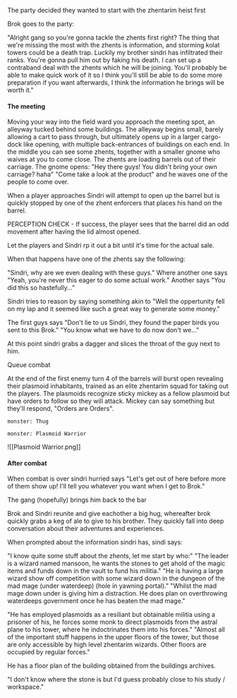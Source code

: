 The party decided they wanted to start with the zhentarim heist first

Brok goes to the party:

"Alright gang so you're gonna tackle the zhents first right? The thing that we're missing the most with the zhents is information, and storming kolat towers could be a death trap. Luckily my brother sindri has infiltrated their ranks. You're gonna pull him out by faking his death. I can set up a contraband deal with the zhents which he will be joining. You'll probably be able to make quick work of it so I think you'll still be able to do some more preparation if you want afterwards, I think the information he brings will be worth it."



#### The meeting
Moving your way into the field ward you approach the meeting spot, an alleyway tucked behind some buildings. The alleyway begins small, barely allowing a cart to pass through, but ultimately opens up in a larger cargo-dock like opening, with multiple back-entrances of buildings on each end. In the middle you can see some zhents, together with a smaller gnome who waives at you to come close. The zhents are loading barrels out of their carriage. 
The gnome opens: "Hey there guys! You didn't bring your own carriage? haha"
"Come take a look at the product" and he waves one of the people to come over. 

When a player approaches Sindri will attempt to open up the barrel but is quickly stopped by one of the zhent enforcers that places his hand on the barrel. 

PERCEPTION CHECK - If success, the player sees that the barrel did an odd movement after having the lid almost opened.

Let the players and Sindri rp it out a bit until it's time for the actual sale.

When that happens have one of the zhents say the following:

"Sindri, why are we even dealing with these guys."
Where another one says
"Yeah, you're never this eager to do some actual work."
Another says
"You did this so hastefully..."

Sindri tries to reason by saying something akin to
"Well the oppertunity fell on my lap and it seemed like such a great way to generate some money."

The first guys says
"Don't lie to us Sindri, they found the paper birds you sent to this Brok."
"You know what we have to do now don't we..."

At this point sindri grabs a dagger and slices the throat of the guy next to him.

Queue combat

At the end of the first enemy turn 4 of the barrels will burst open revealing their plasmoid inhabitants, trained as an elite zhentarim squad for taking out the players. 
The plasmoids recognize sticky mickey as a fellow plasmoid but have orders to follow so they will attack. Mickey can say something but they'll respond, "Orders are Orders".



```statblock
monster: Thug
```
```statblock
monster: Plasmoid Warrior
```
![[Plasmoid Warrior.png]]


#### After combat
When combat is over sindri hurried says
"Let's get out of here before more of them show up! I'll tell you whatever you want when I get to Brok."

The gang (hopefully) brings him back to the bar

Brok and Sindri reunite and give eachother a big hug, whereafter brok quickly grabs a keg of ale to give to his brother. 
They quickly fall into deep conversation about their adventures and experiences. 

When prompted about the information sindri has, sindi says:

"I know quite some stuff about the zhents, let me start by who:"
"The leader is a wizard named mansoon, he wants the stones to get ahold of the magic items and funds down in the vault to fund his militia."
"He is having a large wizard show off competition with some wizard down in the dungeon of the mad mage (under waterdeep) (hole in yawning portal)."
"Whilst the mad mage down under is giving him a distraction. He does plan on overthrowing waterdeeps government once he has beaten the mad mage."

"He has employed plasmoids as a resiliant but obtainable militia using a prisoner of his, he forces some monk to direct plasmoids from the astral plane to his tower, where he indoctrinates them into his forces."
"Almost all of the important stuff happens in the upper floors of the tower, but those are only accessible by high level zhentarim wizards. Other floors are occupied by regular forces."

He has a floor plan of the building obtained from the buildings archives. 

"I don't know where the stone is but I'd guess probably close to his study / workspace."